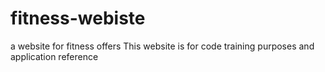 # fitness-webiste
a website for fitness offers
This website is for code training purposes and application reference
